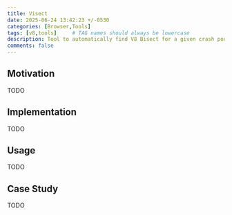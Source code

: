 ```yaml
---
title: Visect
date: 2025-06-24 13:42:23 +/-0530
categories: [Browser,Tools]
tags: [v8,tools]     # TAG names should always be lowercase
description: Tool to automatically find V8 Bisect for a given crash poc.
comments: false
---
```


## Motivation

TODO

## Implementation

TODO

## Usage

TODO

## Case Study

TODO